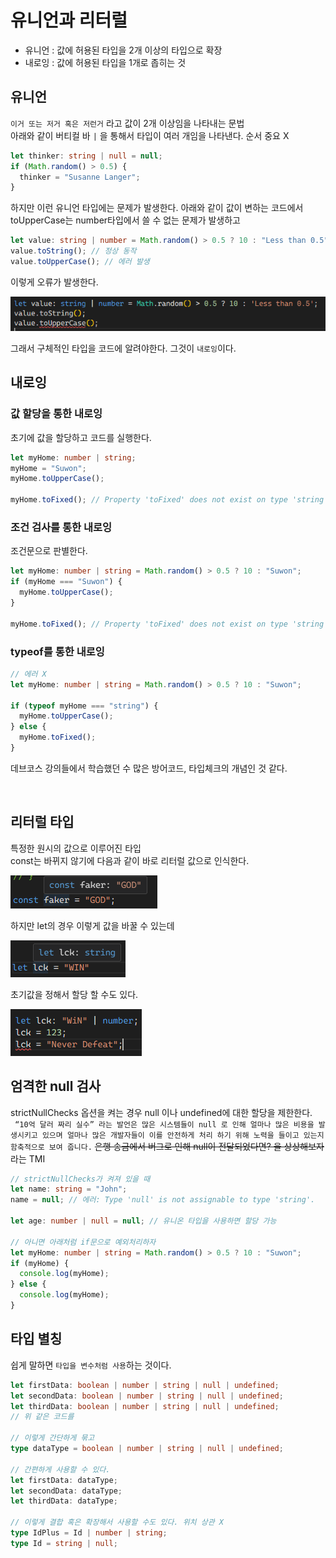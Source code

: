 # 유니언과 리터럴

- 유니언 : 값에 허용된 타입을 2개 이상의 타입으로 확장
- 내로잉 : 값에 허용된 타입을 1개로 좁히는 것

## 유니언

`이거 또는 저거 혹은 저런거` 라고 값이 2개 이상임을 나타내는 문법<br />
아래와 같이 버티컬 바 `|` 을 통해서 타입이 여러 개임을 나타낸다. 순서 중요 X

```typescript
let thinker: string | null = null;
if (Math.random() > 0.5) {
  thinker = "Susanne Langer";
}
```

하지만 이런 유니언 타입에는 문제가 발생한다. 아래와 같이 값이 변하는 코드에서 toUpperCase는 number타입에서 쓸 수 없는 문제가 발생하고

```typescript
let value: string | number = Math.random() > 0.5 ? 10 : "Less than 0.5";
value.toString(); // 정상 동작
value.toUpperCase(); // 에러 발생
```

이렇게 오류가 발생한다.

![Alt text](./img/image_.png)

그래서 구체적인 타입을 코드에 알려야한다. 그것이 `내로잉`이다.

## 내로잉

### 값 할당을 통한 내로잉

초기에 값을 할당하고 코드를 실행한다.

```typescript
let myHome: number | string;
myHome = "Suwon";
myHome.toUpperCase();

myHome.toFixed(); // Property 'toFixed' does not exist on type 'string' 에러 발생
```

### 조건 검사를 통한 내로잉

조건문으로 판별한다.

```typescript
let myHome: number | string = Math.random() > 0.5 ? 10 : "Suwon";
if (myHome === "Suwon") {
  myHome.toUpperCase();
}

myHome.toFixed(); // Property 'toFixed' does not exist on type 'string' 에러 발생
```

### typeof를 통한 내로잉

```typescript
// 에러 X
let myHome: number | string = Math.random() > 0.5 ? 10 : "Suwon";

if (typeof myHome === "string") {
  myHome.toUpperCase();
} else {
  myHome.toFixed();
}
```

데브코스 강의들에서 학습했던 수 많은 방어코드, 타입체크의 개념인 것 같다.

<br />

## 리터럴 타입

특정한 원시의 값으로 이루어진 타입<br />
const는 바뀌지 않기에 다음과 같이 바로 리터럴 값으로 인식한다.

![Alt text](./img/image-2.png)

하지만 let의 경우 이렇게 값을 바꿀 수 있는데

![Alt text](./img/image-1.png)

초기값을 정해서 할당 할 수도 있다.

![Alt text](./img/image.png)

## 엄격한 null 검사

strictNullChecks 옵션을 켜는 경우 null 이나 undefined에 대한 할당을 제한한다.<br />
` “10억 달러 짜리 실수” 라는 발언은 많은 시스템들이 null 로 인해 얼마나 많은 비용을 발생시키고 있으며 얼마나 많은 개발자들이 이를 안전하게 처리 하기 위해 노력을 들이고 있는지 함축적으로 보여 줍니다.` ~~은행 송금에서 버그로 인해 null이 전달되었다면? 을 상상해보자~~ 라는 TMI

```typescript
// strictNullChecks가 켜져 있을 때
let name: string = "John";
name = null; // 에러: Type 'null' is not assignable to type 'string'.

let age: number | null = null; // 유니온 타입을 사용하면 할당 가능

// 아니면 아래처럼 if문으로 예외처리하자
let myHome: number | string = Math.random() > 0.5 ? 10 : "Suwon";
if (myHome) {
  console.log(myHome);
} else {
  console.log(myHome);
}
```

## 타입 별칭

쉽게 말하면 `타입을 변수처럼 사용`하는 것이다.

```typescript
let firstData: boolean | number | string | null | undefined;
let secondData: boolean | number | string | null | undefined;
let thirdData: boolean | number | string | null | undefined;
// 위 같은 코드를

// 이렇게 간단하게 묶고
type dataType = boolean | number | string | null | undefined;

// 간편하게 사용할 수 있다.
let firstData: dataType;
let secondData: dataType;
let thirdData: dataType;

// 이렇게 결합 혹은 확장해서 사용할 수도 있다. 위치 상관 X
type IdPlus = Id | number | string;
type Id = string | null;
```
